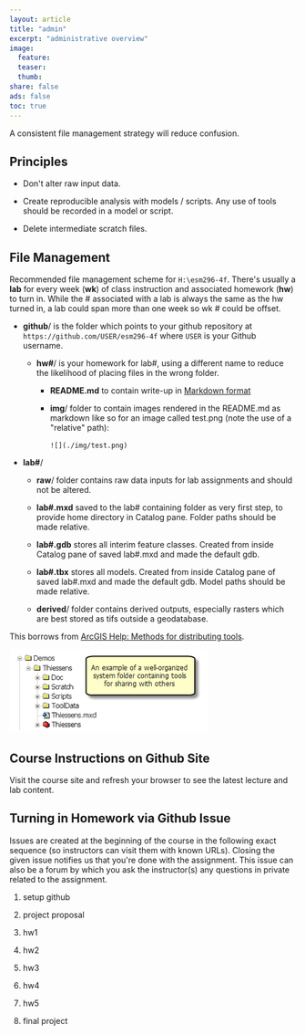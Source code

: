 ```yaml
---
layout: article
title: "admin"
excerpt: "administrative overview"
image:
  feature:
  teaser:
  thumb:
share: false
ads: false
toc: true
---
```


A consistent file management strategy will reduce confusion.

## Principles

- Don't alter raw input data.

- Create reproducible analysis with models / scripts. Any use of tools should be recorded in a model or script.

- Delete intermediate scratch files.

## File Management

Recommended file management scheme for `H:\esm296-4f`. There's usually a **lab** for every week (**wk**) of class instruction and associated homework (**hw**) to turn in. While the # associated with a lab is always the same as the hw turned in, a lab could span more than one week so wk # could be offset.

- **github**/ is the folder which points to your github repository at `https://github.com/USER/esm296-4f` where `USER` is your Github username.

    - **hw#**/ is your homework for lab#, using a different name to reduce the likelihood of placing files in the wrong folder.
    
        - **README.md** to contain write-up in [Markdown format](https://guides.github.com/features/mastering-markdown/)
        
        - **img**/ folder to contain images rendered in the README.md as markdown like so for an image called test.png (note the use of a "relative" path):
        
            ```
            ![](./img/test.png)
            ```          

- **lab#**/

    - **raw**/ folder contains raw data inputs for lab assignments and should not be altered.
    
    - **lab#.mxd** saved to the lab# containing folder as very first step, to provide home directory in Catalog pane. Folder paths should be made relative.
    
    - **lab#.gdb** stores all interim feature classes. Created from inside Catalog pane of saved lab#.mxd and made the default gdb.
    
    - **lab#.tbx** stores all models. Created from inside Catalog pane of saved lab#.mxd and made the default gdb. Model paths should be made relative.
    
    - **derived**/ folder contains derived outputs, especially rasters which are best stored as tifs outside a geodatabase.
    
This borrows from [ArcGIS Help: Methods for distributing tools]().

![](arc_org.png)

## Course Instructions on Github Site

Visit the course site and refresh your browser to see the latest lecture and lab content.

## Turning in Homework via Github Issue

Issues are created at the beginning of the course in the following exact sequence (so instructors can visit them with known URLs). Closing the given issue notifies us that you're done with the assignment. This issue can also be a forum by which you ask the instructor(s) any questions in private related to the assignment.

1. setup github

1. project proposal

1. hw1

1. hw2

1. hw3

1. hw4

1. hw5

1. final project

